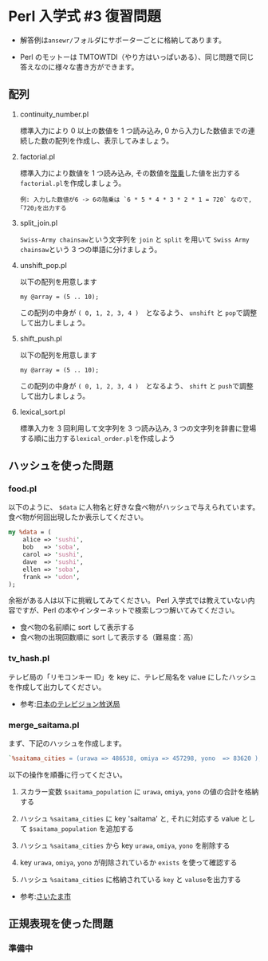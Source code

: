 # Perl 入学式 \#3 復習問題

- 解答例は`ansewr/`フォルダにサポーターごとに格納してあります。

- Perl のモットーは TMTOWTDI（やり方はいっぱいある）、同じ問題で同じ答えなのに様々な書き方ができます。

## 配列

1.  continuity_number.pl

    標準入力により 0 以上の数値を 1 つ読み込み, 0 から入力した数値までの連続した数の配列を作成し、表示してみましょう。

1.  factorial.pl

    標準入力により数値を 1 つ読み込み, その数値を[階乗](https://ja.wikipedia.org/wiki/%E9%9A%8E%E4%B9%97)した値を出力する`factorial.pl`を作成しましょう。

        例: 入力した数値が6 -> 6の階乗は `6 * 5 * 4 * 3 * 2 * 1 = 720` なので, ｢720｣を出力する

1.  split_join.pl

    `Swiss-Army chainsaw`という文字列を `join` と `split` を用いて `Swiss Army chainsaw`という 3 つの単語に分けましょう。

1.  unshift_pop.pl

    以下の配列を用意します

    `my @array = (5 .. 10);`

    この配列の中身が `( 0, 1, 2, 3, 4 )`　となるよう、 `unshift` と `pop`で調整して出力しましょう。

1.  shift_push.pl

    以下の配列を用意します

    `my @array = (5 .. 10);`

    この配列の中身が `( 0, 1, 2, 3, 4 )`　となるよう、 `shift` と `push`で調整して出力しましょう。

1.  lexical_sort.pl

    標準入力を 3 回利用して文字列を 3 つ読み込み, 3 つの文字列を辞書に登場する順に出力する`lexical_order.pl`を作成しよう

## ハッシュを使った問題

### food.pl

以下のように、 `$data` に人物名と好きな食べ物がハッシュで与えられています。
食べ物が何回出現したか表示してください。

```perl
my %data = (
    alice => 'sushi',
    bob   => 'soba',
    carol => 'sushi',
    dave  => 'sushi',
    ellen => 'soba',
    frank => 'udon',
);
```

余裕がある人は以下に挑戦してみてください。
Perl 入学式では教えていない内容ですが、Perl の本やインターネットで検索しつつ解いてみてください。

- 食べ物の名前順に sort して表示する
- 食べ物の出現回数順に sort して表示する（難易度：高）

### tv_hash.pl

テレビ局の「リモコンキー ID」を key に、テレビ局名を value にしたハッシュを作成して出力してください。

- 参考:[日本のテレビジョン放送局](https://ja.wikipedia.org/wiki/%E6%97%A5%E6%9C%AC%E3%81%AE%E3%83%86%E3%83%AC%E3%83%93%E3%82%B8%E3%83%A7%E3%83%B3%E6%94%BE%E9%80%81%E5%B1%80)

### merge_saitama.pl

まず、下記のハッシュを作成します。

```perl
`%saitama_cities = (urawa => 486538, omiya => 457298, yono  => 83620 );`
```

以下の操作を順番に行ってください。

1. スカラー変数 `$saitama_population` に `urawa`, `omiya`, `yono` の値の合計を格納する

1. ハッシュ `%saitama_cities` に key 'saitama' と, それに対応する value として `$saitama_population` を追加する

1. ハッシュ `%saitama_cities` から key `urawa`, `omiya`, `yono` を削除する

1. key `urawa`, `omiya`, `yono` が削除されているか `exists` を使って確認する

1. ハッシュ `%saitama_cities` に格納されている `key` と `valuse`を出力する

- 参考:[さいたま市](https://ja.wikipedia.org/wiki/%E3%81%95%E3%81%84%E3%81%9F%E3%81%BE%E5%B8%82)

## 正規表現を使った問題

### 準備中
